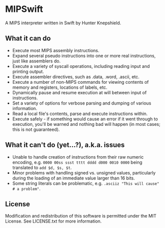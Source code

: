 # MIPSwift
A MIPS interpreter written in Swift by Hunter Knepshield.

## What it can do
- Execute most MIPS assembly instructions.
- Expand several pseudo instructions into one or more real instructions, just like assemblers do.
- Execute a variety of syscall operations, including reading input and printing output.
- Execute assembler directives, such as .data, .word, .ascii, etc.
- Execute a number of non-MIPS commands for viewing contents of memory and registers, locations of labels, etc.
- Dynamically pause and resume execution at will between input of instructions.
- Set a variety of options for verbose parsing and dumping of various information.
- Read a local file's contents, parse and execute instructions within.
- Execute safely - if something would cause an error if it went through to execution, you'll be warned and nothing bad will happen (in most cases; this is not guaranteed).

## What it can't do (yet...?), a.k.a. issues
- Unable to handle creation of instructions from their raw numeric encoding, e.g. `0000 00ss ssst tttt dddd d000 0010 0000` being translated to `add $d, $s, $t`.
- Minor problems with handling signed vs. unsigned values, particularly during the loading of an immediate value larger than 16 bits.
- Some string literals can be problematic, e.g. `.asciiz "This will cause" # a problem"`.

## License
Modification and redistribution of this software is permitted under the MIT License. See LICENSE.txt for more information.
